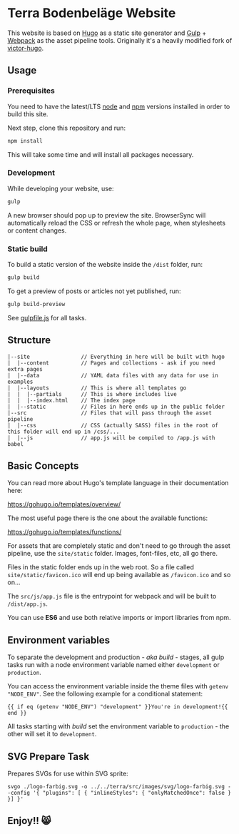 # Terra Bodenbeläge Website

This website is based on [Hugo](https://gohugo.io/) as a static site generator and [Gulp](https://gulpjs.com/) + [Webpack](https://webpack.js.org/) as the asset pipeline tools. Originally it's a heavily modified fork of [victor-hugo](https://github.com/netlify/victor-hugo).

## Usage

### Prerequisites

You need to have the latest/LTS [node](https://nodejs.org/en/download/) and [npm](https://www.npmjs.com/get-npm) versions installed in order to build this site.

Next step, clone this repository and run:

```bash
npm install
```

This will take some time and will install all packages necessary.

### Development

While developing your website, use:

```bash
gulp
```

A new browser should pop up to preview the site. BrowserSync will automatically reload the CSS or refresh the whole page, when stylesheets or content changes.

### Static build

To build a static version of the website inside the `/dist` folder, run:

```bash
gulp build
```

To get a preview of posts or articles not yet published, run:

```bash
gulp build-preview
```

See [gulpfile.js](gulpfile.js) for all tasks.

## Structure

```
|--site                // Everything in here will be built with hugo
|  |--content          // Pages and collections - ask if you need extra pages
|  |--data             // YAML data files with any data for use in examples
|  |--layouts          // This is where all templates go
|  |  |--partials      // This is where includes live
|  |  |--index.html    // The index page
|  |--static           // Files in here ends up in the public folder
|--src                 // Files that will pass through the asset pipeline
|  |--css              // CSS (actually SASS) files in the root of this folder will end up in /css/...
|  |--js               // app.js will be compiled to /app.js with babel
```

## Basic Concepts

You can read more about Hugo's template language in their documentation here:

https://gohugo.io/templates/overview/

The most useful page there is the one about the available functions:

https://gohugo.io/templates/functions/

For assets that are completely static and don't need to go through the asset pipeline,
use the `site/static` folder. Images, font-files, etc, all go there.

Files in the static folder ends up in the web root. So a file called `site/static/favicon.ico`
will end up being available as `/favicon.ico` and so on...

The `src/js/app.js` file is the entrypoint for webpack and will be built to `/dist/app.js`.

You can use **ES6** and use both relative imports or import libraries from npm.

## Environment variables

To separate the development and production *- aka build -* stages, all gulp tasks run with a node environment variable named either `development` or `production`.

You can access the environment variable inside the theme files with `getenv "NODE_ENV"`. See the following example for a conditional statement:

    {{ if eq (getenv "NODE_ENV") "development" }}You're in development!{{ end }}

All tasks starting with *build* set the environment variable to `production` - the other will set it to `development`.

## SVG Prepare Task

Prepares SVGs for use within SVG sprite:

```
svgo ./logo-farbig.svg -o ../../terra/src/images/svg/logo-farbig.svg --config '{ "plugins": [ { "inlineStyles": { "onlyMatchedOnce": false } }] }'
```

## Enjoy!! 😸
